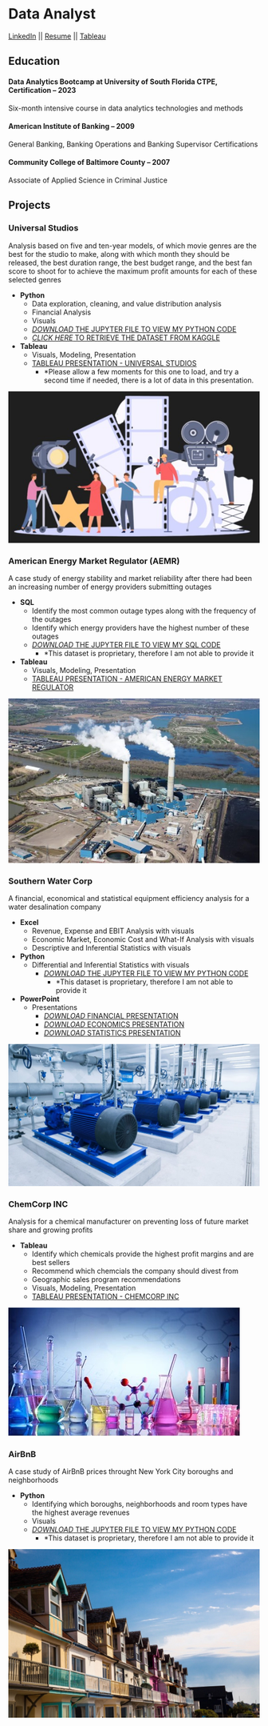 # Data Analyst
[LinkedIn](https://www.linkedin.com/in/brandon-chisnell-9890a79b/)
||
[Resume](/assets/resume/resume_brandon_chisnell.pdf)
||
[Tableau](https://public.tableau.com/app/profile/brandon.chisnell)

## Education
#### Data Analytics Bootcamp at University of South Florida CTPE, Certification – 2023
Six-month intensive course in data analytics technologies and methods

#### American Institute of Banking – 2009
General Banking, Banking Operations and Banking Supervisor Certifications

#### Community College of Baltimore County – 2007
Associate of Applied Science in Criminal Justice

## Projects
### Universal Studios
Analysis based on five and ten-year models, of which movie genres are the best for the studio to make, along with which month they should be released, the best duration range, the best budget range, and the best fan score to shoot for to achieve the maximum profit amounts for each of these selected genres
- **Python**
  - Data exploration, cleaning, and value distribution analysis
  - Financial Analysis
  - Visuals
  - [*DOWNLOAD* THE JUPYTER FILE TO VIEW MY PYTHON CODE](/assets/files/capstone_universal_studios_portfolio.ipynb)
  - [*CLICK HERE* TO RETRIEVE THE DATASET FROM KAGGLE](https://www.kaggle.com/datasets/akshaypawar7/millions-of-movies)
- **Tableau**
  - Visuals, Modeling, Presentation
  - [TABLEAU PRESENTATION - UNIVERSAL STUDIOS](https://public.tableau.com/app/profile/brandon.chisnell/viz/Capstone-UniversalStudios/ExecutivePresentation)
    - *Please allow a few moments for this one to load, and try a second time if needed, there is a lot of data in this presentation.

![Movies](/assets/images/movies1.jpeg)

### American Energy Market Regulator (AEMR)
A case study of energy stability and market reliability after there had been an increasing number of energy providers submitting outages
- **SQL**
  - Identify the most common outage types along with the frequency of the outages
  - Identify which energy providers have the highest number of these outages
  - [*DOWNLOAD* THE JUPYTER FILE TO VIEW MY SQL CODE](assets/files/aemr_portfolio.ipynb)
    - *This dataset is proprietary, therefore I am not able to provide it 
- **Tableau**
  - Visuals, Modeling, Presentation
  - [TABLEAU PRESENTATION - AMERICAN ENERGY MARKET REGULATOR](https://public.tableau.com/app/profile/brandon.chisnell/viz/AmericanEnergyMarketRegulator_16941167662490/Presentation)

![Energy Plant](/assets/images/energy2.jpeg)

### Southern Water Corp
A financial, economical and statistical equipment efficiency analysis for a water desalination company 
- **Excel**
  - Revenue, Expense and EBIT Analysis with visuals
  - Economic Market, Economic Cost and What-If Analysis with visuals
  - Descriptive and Inferential Statistics with visuals
- **Python**
  - Differential and Inferential Statistics with visuals
    - [*DOWNLOAD* THE JUPYTER FILE TO VIEW MY PYTHON CODE](/assets/files/sw_portfolio.ipynb)
      - *This dataset is proprietary, therefore I am not able to provide it 
- **PowerPoint**
  - Presentations
    - [*DOWNLOAD* FINANCIAL PRESENTATION](/assets/files/sw_financial_portfolio.pptx)
    - [*DOWNLOAD* ECONOMICS PRESENTATION](/assets/files/sw_economics_portfolio.pptx)
    - [*DOWNLOAD* STATISTICS PRESENTATION](/assets/files/sw_statistics_portfolio.pptx)

![Water Pumping Station](/assets/images/water1.jpeg)

### ChemCorp INC
Analysis for a chemical manufacturer on preventing loss of future market share and growing profits 
- **Tableau**
  - Identify which chemicals provide the highest profit margins and are best sellers
  - Recommend which chemcials the company should divest from
  - Geographic sales program recommendations
  - Visuals, Modeling, Presentation
  - [TABLEAU PRESENTATION - CHEMCORP INC](https://public.tableau.com/app/profile/brandon.chisnell/viz/ChemCorp_16941983986210/Presentation)

![Chemicals](/assets/images/chem1.jpeg)

### AirBnB
A case study of AirBnB prices throught New York City boroughs and neighborhoods
- **Python**
  - Identifying which boroughs, neighborhoods and room types have the highest average revenues
  - Visuals
  - [*DOWNLOAD* THE JUPYTER FILE TO VIEW MY PYTHON CODE](assets/files/aibnb_portfolio.ipynb)
    - *This dataset is proprietary, therefore I am not able to provide it 

![AirBnB](/assets/images/airbnb1.jpeg)
